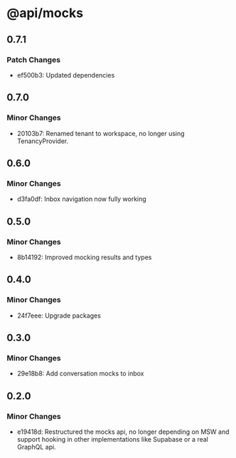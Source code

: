 # @api/mocks

## 0.7.1

### Patch Changes

- ef500b3: Updated dependencies

## 0.7.0

### Minor Changes

- 20103b7: Renamed tenant to workspace, no longer using TenancyProvider.

## 0.6.0

### Minor Changes

- d3fa0df: Inbox navigation now fully working

## 0.5.0

### Minor Changes

- 8b14192: Improved mocking results and types

## 0.4.0

### Minor Changes

- 24f7eee: Upgrade packages

## 0.3.0

### Minor Changes

- 29e18b8: Add conversation mocks to inbox

## 0.2.0

### Minor Changes

- e19418d: Restructured the mocks api, no longer depending on MSW and support hooking in other implementations like Supabase or a real GraphQL api.
